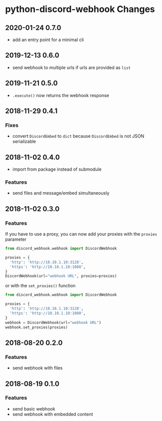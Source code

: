 # python-discord-webhook Changes

## 2020-01-24 0.7.0

- add an entry point for a minimal cli

## 2019-12-13 0.6.0

- send webhook to multiple urls if urls are provided as `list`

## 2019-11-21 0.5.0

- `.execute()` now returns the webhook response

## 2018-11-29 0.4.1

### Fixes
- convert `DiscordEmbed` to `dict` because `DiscordEmbed` is not JSON serializable

## 2018-11-02 0.4.0

- import from package instead of submodule

### Features
- send files and message/embed simultaneously

## 2018-11-02 0.3.0

### Features
If you have to use a proxy, you can now add your proxies with the `proxies` parameter
```python
from discord_webhook.webhook import DiscordWebhook

proxies = {
  'http': 'http://10.10.1.10:3128',
  'https': 'http://10.10.1.10:1080',
}
DiscordWebhook(url="webhook URL", proxies=proxies)
```
or with the `set_proxies()` function
```python
from discord_webhook.webhook import DiscordWebhook

proxies = {
  'http': 'http://10.10.1.10:3128',
  'https': 'http://10.10.1.10:1080',
}
webhook = DiscordWebhook(url="webhook URL")
webhook.set_proxies(proxies)
```

## 2018-08-20 0.2.0

### Features
- send webhook with files

## 2018-08-19 0.1.0

### Features
- send basic webhook
- send webhook with embedded content

